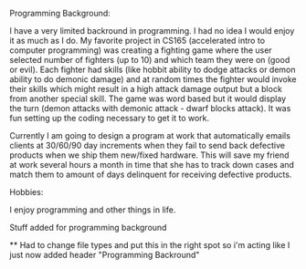 Programming Background:

I have a very limited backround in programming. I had no idea I would enjoy it as much as I do. My favorite project in CS165 (accelerated intro to computer programming) was creating a fighting game where the user selected number of fighters (up to 10) and which team they were on (good or evil). Each fighter had skills (like hobbit ability to dodge attacks or demon ability to do demonic damage) and at random times the fighter would invoke their skills which might result in a high attack damage output but a block from another special skill. The game was word based but it would display the turn (demon attacks with demonic attack - dwarf blocks attack). It was fun setting up the coding necessary to get it to work.

Currently I am going to design a program at work that automatically emails clients at 30/60/90 day increments when they fail to send back defective products when we ship them new/fixed hardware.  This will save my friend at work several hours a month in time that she has to track down cases and match them to amount of days delinquent for receiving defective products.

Hobbies:

I enjoy programming and other things in life.

Stuff added for programming background

** Had to change file types and put this in the right spot so i'm acting like I just now added header "Programming Backround"